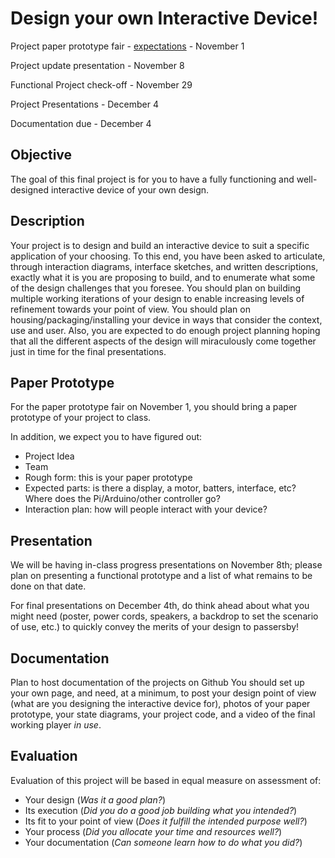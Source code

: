 # Design your own Interactive Device!

Project paper prototype fair - [expectations](#paper-prototype) - November 1
 
Project update presentation - November 8

Functional Project check-off - November 29

Project Presentations - December 4

Documentation due - December 4 
 
## Objective

The goal of this final project is for you to have a fully functioning and well-designed interactive device of your own design.
 
## Description
Your project is to design and build an interactive device to suit a specific application of your choosing. To this end, you have been asked to articulate, through interaction diagrams, interface sketches, and written descriptions, exactly what it is you are proposing to build, and to enumerate what some of the design challenges that you foresee. You should plan on building multiple working iterations of your design to enable increasing levels of refinement towards your point of view. You should plan on housing/packaging/installing your device in ways that consider the context, use and user. Also, you are expected to do enough project planning hoping that all the different aspects of the design will miraculously come together just in time for the final presentations.

## Paper Prototype

For the paper prototype fair on November 1, you should bring a paper prototype of your project to class.

In addition, we expect you to have figured out:

- Project Idea
- Team
- Rough form: this is your paper prototype
- Expected parts: is there a display, a motor, batters, interface, etc? Where does the Pi/Arduino/other controller go?
- Interaction plan: how will people interact with your device?

## Presentation

We will be having in-class progress presentations on November 8th; please plan on presenting a functional prototype and a list of what remains to be done on that date.
 
For final presentations on December 4th, do think ahead about what you might need (poster, power cords, speakers, a backdrop to set the scenario of use, etc.) to quickly convey the merits of your design to passersby!
 
## Documentation

Plan to host documentation of the projects on Github You should set up your own page, and need, at a minimum, to post your design point of view (what are you designing the interactive device for), photos of your paper prototype, your state diagrams, your project code, and a video of the final working player _in use_.

## Evaluation

Evaluation of this project will be based in equal measure on assessment of:
* Your design (_Was it a good plan?_)
* Its execution (_Did you do a good job building what you intended?_)
* Its fit to your point of view (_Does it fulfill the intended purpose well?_)
* Your process (_Did you allocate your time and resources well?_)
* Your documentation (_Can someone learn how to do what you did?_) 